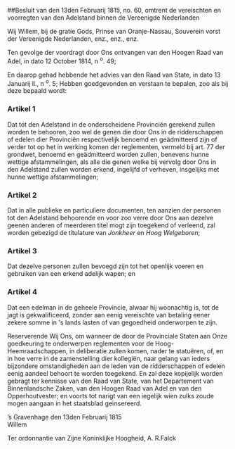 <meta http-equiv='Content-Type' content='text/html; charset=utf-8' />

##Besluit van den 13den Februarij 1815, no. 60, omtrent de vereischten en voorregten van den Adelstand binnen de Vereenigde Nederlanden

Wij Willem, bij de gratie Gods, Prinse van Oranje-Nassau, Souverein vorst der Vereenigde Nederlanden, enz., enz., enz.

Ten gevolge der voordragt door Ons ontvangen van den Hoogen Raad van Adel, in dato 12 October 1814, n <sup>o</sup>. 49;

En daarop gehad hebbende het advies van den Raad van State, in dato 13 Januarij ll., n <sup>o</sup>. 5;
Hebben goedgevonden en verstaan te bepalen, zoo als bij deze bepaald wordt:    

### Artikel  1  

Dat tot den Adelstand in de onderscheidene Provinciën gerekend zullen worden te behooren, zoo wel de genen die door Ons in de ridderschappen of edelen dier Provinciën respectivelijk benoemd en geädmitteerd zijn of verder tot op het in werking komen der reglementen, vermeld bij art. 77 der grondwet, benoemd en geädmitteerd worden zullen, benevens hunne wettige afstammelingen, als alle die genen welke bij vervolg door Ons in den Adelstand zullen worden erkend, ingelijfd of verheven, insgelijks met hunne wettige afstammelingen;  

### Artikel  2  

Dat in alle publieke en particuliere documenten, ten aanzien der personen tot den Adelstand behoorende en voor zoo verre door Ons aan dezelve geenen anderen of meerderen titel mogt zijn toegekend of verleend, zal worden gebezigd de titulature van *Jonkheer* en *Hoog Welgeboren*;  

### Artikel  3  

Dat dezelve personen zullen bevoegd zijn tot het openlijk voeren en gebruiken van een erkend adelijk wapen; en  

### Artikel  4  

Dat een edelman in de geheele Provincie, alwaar hij woonachtig is, tot de jagt is gekwalificeerd, zonder aan eenig vereischte van betaling eener zekere somme in 's lands lasten of van gegoedheid onderworpen te zijn.  

Reserverende Wij Ons, om wanneer de door de Provinciale Staten aan Onze goedkeuring te onderwerpen reglementen voor de Hoog-Heemraadschappen, in deliberatie zullen komen, nader te statuëren, of, en in hoe verre in de zamenstelling dier kollegiën, naar gelang van ieders bijzondere omstandigheden aan de leden van de ridderschappen of edelen eenig aandeel behoort te worden toegekend. En zal deze kopijelijk worden gebragt ter kennisse van den Raad van State, van het Departement van Binnenlandsche Zaken, van den Hoogen Raad van Adel en van den Opperhoutvester; en voorts tot narigt van een iegelijk wien zulks zoude mogen aangaan in het staatsblad geïnsereerd.   

’s Gravenhage 
den 13den Februarij 1815  
Willem  

Ter ordonnantie van Zijne Koninklijke Hoogheid, 
A. R.Falck 
